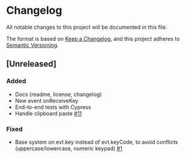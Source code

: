 # Changelog

All notable changes to this project will be documented in this file.

The format is based on [Keep a Changelog](https://keepachangelog.com/en/1.0.0/),
and this project adheres to [Semantic Versioning](https://semver.org/spec/v2.0.0.html).

## [Unreleased]

### Added

- Docs (readme, license, changelog)
- New event onReceiveKey
- End-to-end tests with Cypress
- Handle clipboard paste [#11]

### Fixed

- Base system on evt.key instead of evt.keyCode, to avoid conflicts (uppercase/lowercase, numeric keypad) [#1]

[#1]: https://github.com/unfog-io/unfog-cli/issues/1
[#11]: https://github.com/unfog-io/unfog-cli/issues/11
